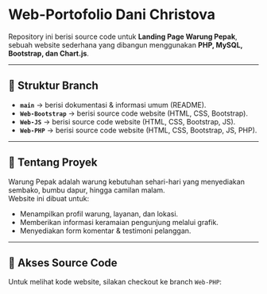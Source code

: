 # Web-Portofolio Dani Christova

Repository ini berisi source code untuk **Landing Page Warung Pepak**, sebuah website sederhana yang dibangun menggunakan **PHP, MySQL, Bootstrap, dan Chart.js**.  

---

## 📌 Struktur Branch

- **`main`** → berisi dokumentasi & informasi umum (README).
- **`Web-Bootstrap`** → berisi source code website (HTML, CSS, Bootstrap).
- **`Web-JS`** → berisi source code website (HTML, CSS, Bootstrap, JS).  
- **`Web-PHP`** → berisi source code website (HTML, CSS, Bootstrap, JS, PHP).  

---

## 🚀 Tentang Proyek

Warung Pepak adalah warung kebutuhan sehari-hari yang menyediakan sembako, bumbu dapur, hingga camilan malam.  
Website ini dibuat untuk:
- Menampilkan profil warung, layanan, dan lokasi.  
- Memberikan informasi keramaian pengunjung melalui grafik.  
- Menyediakan form komentar & testimoni pelanggan.  

---

## 🔗 Akses Source Code

Untuk melihat kode website, silakan checkout ke branch `Web-PHP`:

